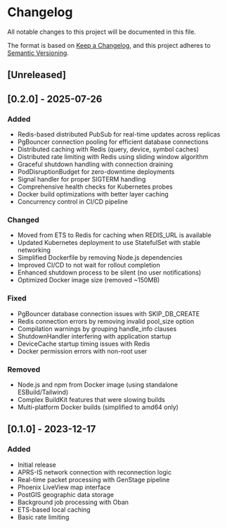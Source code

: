 # Changelog

All notable changes to this project will be documented in this file.

The format is based on [Keep a Changelog](https://keepachangelog.com/en/1.0.0/),
and this project adheres to [Semantic Versioning](https://semver.org/spec/v2.0.0.html).

## [Unreleased]

## [0.2.0] - 2025-07-26

### Added
- Redis-based distributed PubSub for real-time updates across replicas
- PgBouncer connection pooling for efficient database connections
- Distributed caching with Redis (query, device, symbol caches)
- Distributed rate limiting with Redis using sliding window algorithm
- Graceful shutdown handling with connection draining
- PodDisruptionBudget for zero-downtime deployments
- Signal handler for proper SIGTERM handling
- Comprehensive health checks for Kubernetes probes
- Docker build optimizations with better layer caching
- Concurrency control in CI/CD pipeline

### Changed
- Moved from ETS to Redis for caching when REDIS_URL is available
- Updated Kubernetes deployment to use StatefulSet with stable networking
- Simplified Dockerfile by removing Node.js dependencies
- Improved CI/CD to not wait for rollout completion
- Enhanced shutdown process to be silent (no user notifications)
- Optimized Docker image size (removed ~150MB)

### Fixed
- PgBouncer database connection issues with SKIP_DB_CREATE
- Redis connection errors by removing invalid pool_size option
- Compilation warnings by grouping handle_info clauses
- ShutdownHandler interfering with application startup
- DeviceCache startup timing issues with Redis
- Docker permission errors with non-root user

### Removed
- Node.js and npm from Docker image (using standalone ESBuild/Tailwind)
- Complex BuildKit features that were slowing builds
- Multi-platform Docker builds (simplified to amd64 only)

## [0.1.0] - 2023-12-17

### Added
- Initial release
- APRS-IS network connection with reconnection logic
- Real-time packet processing with GenStage pipeline
- Phoenix LiveView map interface
- PostGIS geographic data storage
- Background job processing with Oban
- ETS-based local caching
- Basic rate limiting